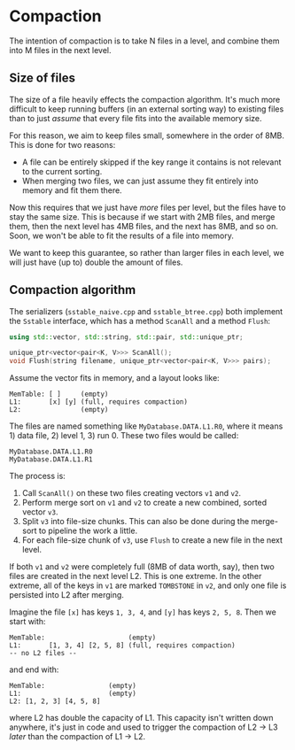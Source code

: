 # Compaction

The intention of compaction is to take N files in a level, and combine them into M files in the next level.

## Size of files

The size of a file heavily effects the compaction algorithm. It's much more difficult to keep running
buffers (in an external sorting way) to existing files than to just _assume_ that every file fits into 
the available memory size.

For this reason, we aim to keep files small, somewhere in the order of 8MB. This is done for two reasons:
  - A file can be entirely skipped if the key range it contains is not relevant to the current sorting.
  - When merging two files, we can just assume they fit entirely into memory and fit them there.

Now this requires that we just have _more_ files per level, but the files have to stay the same size.
This is because if we start with 2MB files, and merge them, then the next level has 4MB files, and the next
has 8MB, and so on. Soon, we won't be able to fit the results of a file into memory.

We want to keep this guarantee, so rather than larger files in each level, we will just have (up to) 
double the amount of files.

## Compaction algorithm

The serializers (`sstable_naive.cpp` and `sstable_btree.cpp`) both implement the `Sstable` interface, which 
has a method `ScanAll` and a method `Flush`:
```cpp
using std::vector, std::string, std::pair, std::unique_ptr;

unique_ptr<vector<pair<K, V>>> ScanAll();
void Flush(string filename, unique_ptr<vector<pair<K, V>>> pairs);
```

Assume the vector fits in memory, and a layout looks like:
```
MemTable: [ ]     (empty)
L1:       [x] [y] (full, requires compaction)
L2:               (empty)
```

The files are named something like `MyDatabase.DATA.L1.R0`, where it means 1) data file, 2) level 1, 3) run 0.
These two files would be called:
```
MyDatabase.DATA.L1.R0
MyDatabase.DATA.L1.R1
```

The process is:
1. Call `ScanAll()` on these two files creating vectors `v1` and `v2`.
2. Perform merge sort on `v1` and `v2` to create a new combined, sorted vector `v3`.
3. Split `v3` into file-size chunks. This can also be done during the merge-sort to
  pipeline the work a little.
4. For each file-size chunk of `v3`, use `Flush` to create a new file in the next level.

If both `v1` and `v2` were completely full (8MB of data worth, say), then two files are created in the next level L2. 
This is one extreme. In the other extreme, all of the keys in `v1` are marked `TOMBSTONE` in `v2`, and only 
one file is persisted into L2 after merging.

Imagine the file `[x]` has keys `1, 3, 4`, and `[y]` has keys `2, 5, 8`. Then we start with:
```
MemTable:                     (empty)
L1:       [1, 3, 4] [2, 5, 8] (full, requires compaction)
-- no L2 files --
```
and end with:
```
MemTable:                (empty)
L1:                      (empty)
L2: [1, 2, 3] [4, 5, 8]
```
where L2 has double the capacity of L1. This capacity isn't written down anywhere, it's just in code and used
to trigger the compaction of L2 -> L3 _later_ than the compaction of L1 -> L2.
